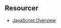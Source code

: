 

## Resourcer
- [JavaScript Overview](https://developer.mozilla.org/en-US/docs/Web/JavaScript/Guide/Language_overview)
